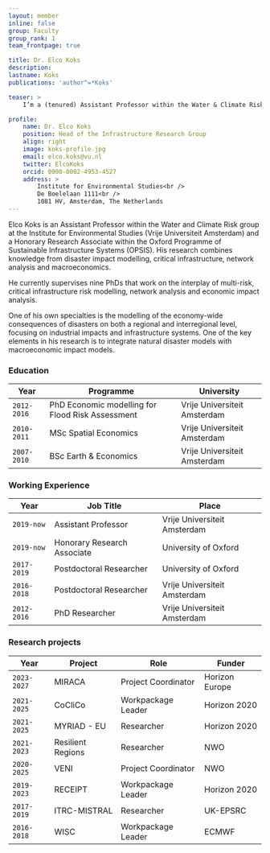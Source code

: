 ```yaml
---
layout: member
inline: false
group: Faculty
group_rank: 1
team_frontpage: true

title: Dr. Elco Koks
description: 
lastname: Koks
publications: 'author^=*Koks'

teaser: >
    I’m a (tenured) Assistant Professor within the Water & Climate Risk Group at the Institute for Environmental Studies, Vrije Universiteit Amsterdam. 

profile:
    name: Dr. Elco Koks
    position: Head of the Infrastructure Research Group
    align: right
    image: koks-profile.jpg
    email: elco.koks@vu.nl
    twitter: ElcoKoks
    orcid: 0000-0002-4953-4527
    address: >
        Institute for Environmental Studies<br />
        De Boelelaan 1111<br />
        1081 HV, Amsterdam, The Netherlands
---
```


Elco Koks is an Assistant Professor within the Water and Climate Risk group at the Institute for Environmental Studies (Vrije Universiteit Amsterdam) and a Honorary Research Associate within the Oxford Programme of Sustainable Infrastructure Systems (OPSIS). His research combines knowledge from disaster impact modelling, critical infrastructure, network analysis and macroeconomics. 

He currently supervises nine PhDs that work on the interplay of multi-risk, critical infrastructure risk modelling, network analysis and economic impact analysis.

One of his own specialties is the modelling of the economy-wide consequences of disasters on both a regional and interregional level, focusing on industrial impacts and infrastructure systems. One of the key elements in his research is to integrate natural disaster models with macroeconomic impact models. 
<br>

### **Education** 
Year  | Programme | University
-------|-------------------| ----------- 
`2012-2016` | PhD Economic modelling for Flood Risk Assessment | Vrije Universiteit Amsterdam 
`2010-2011` | MSc Spatial Economics | Vrije Universiteit Amsterdam
`2007-2010` | BSc Earth & Economics | Vrije Universiteit Amsterdam

### **Working Experience**
Year  | Job Title | Place 
-------|-------------------| ----------- 
`2019-now` | Assistant Professor | Vrije Universiteit Amsterdam 
`2019-now` | Honorary Research Associate | University of Oxford 
`2017-2019` | Postdoctoral Researcher | University of Oxford 
`2016-2018` | Postdoctoral Researcher | Vrije Universiteit Amsterdam 
`2012-2016` | PhD Researcher | Vrije Universiteit Amsterdam 

### **Research projects**
Year | Project | Role | Funder 
-------|-------------------| ----------- | ---------
`2023-2027` | MIRACA | Project Coordinator | Horizon Europe
`2021-2025` | CoCliCo | Workpackage Leader | Horizon 2020
`2021-2025` | MYRIAD - EU | Researcher | Horizon 2020
`2021-2023` | Resilient Regions | Researcher | NWO
`2020-2025` | VENI | Project Coordinator | NWO
`2019-2023` | RECEIPT | Workpackage Leader | Horizon 2020
`2017-2019` | ITRC-MISTRAL | Researcher | UK-EPSRC 
`2016-2018` | WISC | Workpackage Leader | ECMWF 
